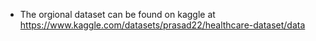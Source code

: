 - The orgional dataset can be found on kaggle at https://www.kaggle.com/datasets/prasad22/healthcare-dataset/data 
